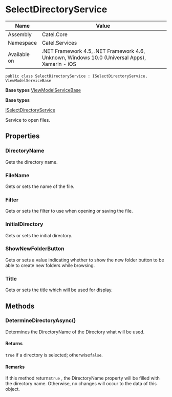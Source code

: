 

# SelectDirectoryService

Name|Value
---|---
Assembly|Catel.Core
Namespace|Catel.Services
Available on|.NET Framework 4.5, .NET Framework 4.6, Unknown, Windows 10.0 (Universal Apps), Xamarin - iOS

```
public class SelectDirectoryService : ISelectDirectoryService, ViewModelServiceBase
```

**Base types**
[ViewModelServiceBase](/Catel.Core\Catel\Services\ViewModelServiceBase.md)

**Base types**

[ISelectDirectoryService](/Catel.Core\Catel\Services\ISelectDirectoryService.md)


Service to open files.



## Properties

### DirectoryName

Gets the directory name.



### FileName

Gets or sets the name of the file.



### Filter

Gets or sets the filter to use when opening or saving the file.



### InitialDirectory

Gets or sets the initial directory.



### ShowNewFolderButton

Gets or sets a value indicating whether to show the new folder button to be able to create new folders while browsing.



### Title

Gets or sets the title which will be used for display.



## Methods

### DetermineDirectoryAsync()

Determines the DirectoryName of the Directory what will be used.

#### Returns

`true` if a directory is selected; otherwise`false`.

#### Remarks

If this method returns`true` , the DirectoryName property will be filled with the directory name. Otherwise, no changes will occur to the data of this object.



